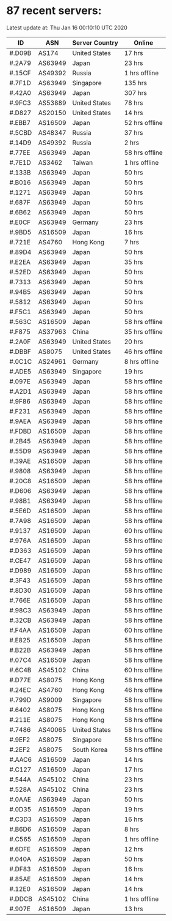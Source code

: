 # 87 recent servers:

Latest update at: Thu Jan 16 00:10:10 UTC 2020

| ID | ASN | Server Country | Online |
| -- | --- | -------------- | ------ |
| #.D09B | AS174 | United States | 17 hrs |
| #.2A79 | AS63949 | Japan | 23 hrs |
| #.15CF | AS49392 | Russia | 1 hrs offline |
| #.7F1D | AS63949 | Singapore | 135 hrs |
| #.42A0 | AS63949 | Japan | 307 hrs |
| #.9FC3 | AS53889 | United States | 78 hrs |
| #.D827 | AS20150 | United States | 14 hrs |
| #.EBB7 | AS16509 | Japan | 52 hrs offline |
| #.5CBD | AS48347 | Russia | 37 hrs |
| #.14D9 | AS49392 | Russia | 2 hrs |
| #.77EE | AS63949 | Japan | 58 hrs offline |
| #.7E1D | AS3462 | Taiwan | 1 hrs offline |
| #.133B | AS63949 | Japan | 50 hrs |
| #.B016 | AS63949 | Japan | 50 hrs |
| #.1271 | AS63949 | Japan | 50 hrs |
| #.687F | AS63949 | Japan | 50 hrs |
| #.6B62 | AS63949 | Japan | 50 hrs |
| #.E0CF | AS63949 | Germany | 23 hrs |
| #.9BD5 | AS16509 | Japan | 16 hrs |
| #.721E | AS4760 | Hong Kong | 7 hrs |
| #.89D4 | AS63949 | Japan | 50 hrs |
| #.E2EA | AS63949 | Japan | 35 hrs |
| #.52ED | AS63949 | Japan | 50 hrs |
| #.7313 | AS63949 | Japan | 50 hrs |
| #.94B5 | AS63949 | Japan | 50 hrs |
| #.5812 | AS63949 | Japan | 50 hrs |
| #.F5C1 | AS63949 | Japan | 50 hrs |
| #.563C | AS16509 | Japan | 58 hrs offline |
| #.F875 | AS37963 | China | 35 hrs offline |
| #.2A0F | AS63949 | United States | 20 hrs |
| #.DBBF | AS8075 | United States | 46 hrs offline |
| #.0C1C | AS24961 | Germany | 8 hrs offline |
| #.ADE5 | AS63949 | Singapore | 19 hrs |
| #.097E | AS63949 | Japan | 58 hrs offline |
| #.A2D1 | AS63949 | Japan | 58 hrs offline |
| #.9F86 | AS63949 | Japan | 58 hrs offline |
| #.F231 | AS63949 | Japan | 58 hrs offline |
| #.9AEA | AS63949 | Japan | 58 hrs offline |
| #.FDBD | AS16509 | Japan | 58 hrs offline |
| #.2B45 | AS63949 | Japan | 58 hrs offline |
| #.55D9 | AS63949 | Japan | 58 hrs offline |
| #.39AE | AS16509 | Japan | 58 hrs offline |
| #.9808 | AS63949 | Japan | 58 hrs offline |
| #.20C8 | AS16509 | Japan | 58 hrs offline |
| #.D606 | AS63949 | Japan | 58 hrs offline |
| #.98B1 | AS63949 | Japan | 58 hrs offline |
| #.5E6D | AS16509 | Japan | 58 hrs offline |
| #.7A98 | AS16509 | Japan | 58 hrs offline |
| #.9137 | AS16509 | Japan | 60 hrs offline |
| #.976A | AS16509 | Japan | 58 hrs offline |
| #.D363 | AS16509 | Japan | 59 hrs offline |
| #.CE47 | AS16509 | Japan | 58 hrs offline |
| #.D989 | AS16509 | Japan | 58 hrs offline |
| #.3F43 | AS16509 | Japan | 58 hrs offline |
| #.8D30 | AS16509 | Japan | 58 hrs offline |
| #.766E | AS16509 | Japan | 58 hrs offline |
| #.98C3 | AS63949 | Japan | 58 hrs offline |
| #.32CB | AS63949 | Japan | 58 hrs offline |
| #.F4AA | AS16509 | Japan | 60 hrs offline |
| #.E825 | AS16509 | Japan | 58 hrs offline |
| #.B22B | AS63949 | Japan | 58 hrs offline |
| #.07C4 | AS16509 | Japan | 58 hrs offline |
| #.6C4B | AS45102 | China | 60 hrs offline |
| #.D77E | AS8075 | Hong Kong | 58 hrs offline |
| #.24EC | AS4760 | Hong Kong | 46 hrs offline |
| #.799D | AS9009 | Singapore | 58 hrs offline |
| #.6402 | AS8075 | Hong Kong | 58 hrs offline |
| #.211E | AS8075 | Hong Kong | 58 hrs offline |
| #.7486 | AS40065 | United States | 58 hrs offline |
| #.9EF2 | AS8075 | Singapore | 58 hrs offline |
| #.2EF2 | AS8075 | South Korea | 58 hrs offline |
| #.AAC6 | AS16509 | Japan | 14 hrs |
| #.C127 | AS16509 | Japan | 17 hrs |
| #.544A | AS45102 | China | 23 hrs |
| #.528A | AS45102 | China | 23 hrs |
| #.0AAE | AS63949 | Japan | 50 hrs |
| #.0D35 | AS16509 | Japan | 19 hrs |
| #.C3D3 | AS16509 | Japan | 16 hrs |
| #.B6D6 | AS16509 | Japan | 8 hrs |
| #.C565 | AS16509 | Japan | 1 hrs offline |
| #.6DFE | AS16509 | Japan | 12 hrs |
| #.040A | AS16509 | Japan | 50 hrs |
| #.DF83 | AS16509 | Japan | 16 hrs |
| #.85AE | AS16509 | Japan | 14 hrs |
| #.12E0 | AS16509 | Japan | 14 hrs |
| #.DDCB | AS45102 | China | 1 hrs offline |
| #.907E | AS16509 | Japan | 13 hrs |

